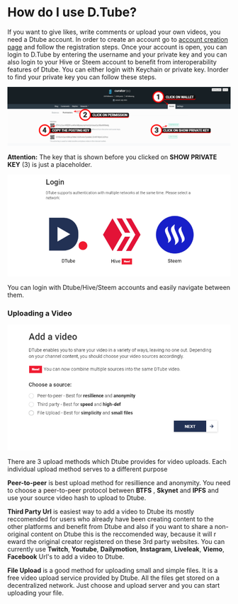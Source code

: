 # How do I use D.Tube? 

 If you want to give likes, write comments or upload your own videos, you need a Dtube account.  In order to create an account go to [account creation page](https://signup.d.tube/) and follow the registration steps.
Once your account is open, you can login to D.Tube by entering the username and your private key and you can also login to your Hive or Steem account to benefit from interoperability features of Dtube. You can either login with Keychain or private key. Inorder to find your private key you can follow these steps.

<p align="left">
  <img src="docs/imgs/dtube/DZxGxQ1.png" />
</p>

<div class="alert alert-info"><b>Attention:</b> The key that is shown before you clicked on <b>SHOW PRIVATE KEY</b> (3) is just a placeholder.</div>

<p align="left">
  <img src="docs/imgs/dtube/NLct3Ds.png" />
</p>

You can login with Dtube/Hive/Steem accounts and easily navigate between them.

### Uploading a Video
<p align="left">
  <img src="docs/imgs/dtube/lBY8qaq.png" />
</p>
There are 3 upload methods which Dtube provides for video uploads. Each individual upload method serves to a different purpose

**Peer-to-peer** is best upload method for resillience and anonymity. You need to choose a peer-to-peer protocol between **BTFS** , **Skynet** and **IPFS** and use your source video hash to upload to Dtube.

**Third Party Url** is easiest way to add a video to Dtube its mostly reccomended for users who already have been creating content to the other platforms and benefit from Dtube and also if you want to share a non-original content on Dtube this is the reccomended way, because it will r eward the original creator registered on these 3rd party websites. You can currently use **Twitch**, **Youtube**, **Dailymotion**, **Instagram**, **Liveleak**, **Viemo**, **Facebook** Url's to add a video to Dtube. 

**File Upload** is a good method for uploading small and simple files. It is a free video upload service provided by Dtube. All the files get stored on a decentralized network. Just choose and upload server and you can start uploading your file.

